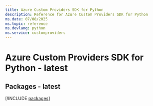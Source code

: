 ```yaml
---
title: Azure Custom Providers SDK for Python
description: Reference for Azure Custom Providers SDK for Python
ms.date: 07/08/2025
ms.topic: reference
ms.devlang: python
ms.service: customproviders
---
```

# Azure Custom Providers SDK for Python - latest
## Packages - latest
[!INCLUDE [packages](custom-providers-index.md)]